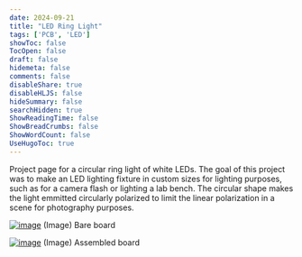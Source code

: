 ```yaml
---
date: 2024-09-21
title: "LED Ring Light"
tags: ['PCB', 'LED']
showToc: false
TocOpen: false
draft: false
hidemeta: false
comments: false
disableShare: true
disableHLJS: false
hideSummary: false
searchHidden: true
ShowReadingTime: false
ShowBreadCrumbs: false
ShowWordCount: false
UseHugoToc: true
---
```


Project page for a circular ring light of white LEDs. The goal of this project was to make an LED lighting fixture in custom sizes for lighting purposes, such as for a camera flash or lighting a lab bench. The circular shape makes the light emmitted circularly polarized to limit the linear polarization in a scene for photography purposes.

[![image](https://lh3.googleusercontent.com/pw/AP1GczMcs4PnnBcfBra6HQ9aK7-cyY8ycqyxuJVNE_SJQW2tCXeJnRF4QNmPyl149TPpyRA1Fl4K9Xg8OaeK8oq29VaYzM6LCj4-a7Vd_NRrLUlKSXHeRDZc=w2400)](https://lh3.googleusercontent.com/pw/AP1GczMcs4PnnBcfBra6HQ9aK7-cyY8ycqyxuJVNE_SJQW2tCXeJnRF4QNmPyl149TPpyRA1Fl4K9Xg8OaeK8oq29VaYzM6LCj4-a7Vd_NRrLUlKSXHeRDZc=w2400)
(Image) Bare board

[![image](https://lh3.googleusercontent.com/pw/AP1GczNids3hGGWf6Oz_bgTDONPhN1bIkgMaCIqzHCh_UZ9lYZoZ8ngW8isnf3jnCXc745D7gCApOl_YXH8biFenY7AvjRFa2lrZrtSK08zGp_sjVwGvfsta=w2400)](https://lh3.googleusercontent.com/pw/AP1GczNids3hGGWf6Oz_bgTDONPhN1bIkgMaCIqzHCh_UZ9lYZoZ8ngW8isnf3jnCXc745D7gCApOl_YXH8biFenY7AvjRFa2lrZrtSK08zGp_sjVwGvfsta=w2400)
(Image) Assembled board
